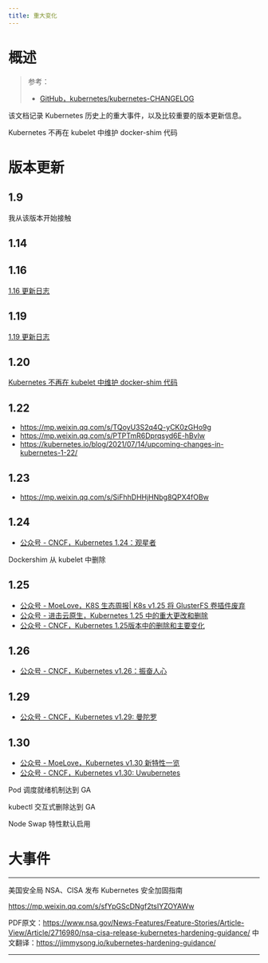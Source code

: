 ```yaml
---
title: 重大变化
---
```


# 概述

> 参考：
> 
> - [GitHub，kubernetes/kubernetes-CHANGELOG](https://github.com/kubernetes/kubernetes/tree/master/CHANGELOG)

该文档记录 Kubernetes 历史上的重大事件，以及比较重要的版本更新信息。


Kubernetes 不再在 kubelet 中维护 docker-shim 代码

# 版本更新

## 1.9

我从该版本开始接触

## 1.14



## 1.16

[1.16 更新日志](https://github.com/kubernetes/kubernetes/blob/master/CHANGELOG/CHANGELOG-1.16.md)

## 1.19

[1.19 更新日志](https://github.com/kubernetes/kubernetes/blob/master/CHANGELOG/CHANGELOG-1.19.md)

## 1.20

[Kubernetes 不再在 kubelet 中维护 docker-shim 代码](https://kubernetes.io/blog/2020/12/02/dont-panic-kubernetes-and-docker/)

## 1.22

- https://mp.weixin.qq.com/s/TQoyU3S2q4Q-yCK0zGHo9g
- https://mp.weixin.qq.com/s/PTPTmR6Dprqsyd6E-hBvlw
- https://kubernetes.io/blog/2021/07/14/upcoming-changes-in-kubernetes-1-22/

## 1.23

- https://mp.weixin.qq.com/s/SiFhhDHHjHNbg8QPX4fOBw

## 1.24

- [公众号 - CNCF，Kubernetes 1.24：观星者](https://mp.weixin.qq.com/s/Nd9UFyqRKS6qpUJGF9nAYg)

Dockershim 从 kubelet 中删除

## 1.25

- [公众号 - MoeLove，K8S 生态周报| K8s v1.25 将 GlusterFS 卷插件废弃](https://mp.weixin.qq.com/s/6nhv2zQIAOAfUJ661YmDsQ)
- [公众号 - 进击云原生，Kubernetes 1.25 中的重大更改和删除](https://mp.weixin.qq.com/s/6yrd1Dtf0wA0Ixu-Fr4MNQ)
- [公众号 - CNCF，Kubernetes 1.25版本中的删除和主要变化](https://mp.weixin.qq.com/s/Rn0A8SzLJvPJbwAIhHuRbQ)

## 1.26

- [公众号 - CNCF，Kubernetes v1.26：振奋人心](https://mp.weixin.qq.com/s/P-pJ8Fl-GxZwz76GdxGbuA)

## 1.29

- [公众号 - CNCF，Kubernetes v1.29: 曼陀罗](https://mp.weixin.qq.com/s/Oyf7h1BOfnKPHBg41C4RZg)

## 1.30

- [公众号 - MoeLove，Kubernetes v1.30 新特性一览](https://mp.weixin.qq.com/s/xzvrT9hHEsuKoau4xMkzHw)
- [公众号 - CNCF，Kubernetes v1.30: Uwubernetes](https://mp.weixin.qq.com/s/IvNMoGNULhb7oIxTyuBUWg)

Pod 调度就绪机制达到 GA

kubectl 交互式删除达到 GA

Node Swap 特性默认启用

# 大事件

---

美国安全局 NSA、CISA 发布 Kubernetes 安全加固指南

<https://mp.weixin.qq.com/s/sfYpGScDNgf2tsIYZOYAWw>

PDF原文：<https://www.nsa.gov/News-Features/Feature-Stories/Article-View/Article/2716980/nsa-cisa-release-kubernetes-hardening-guidance/>
中文翻译：<https://jimmysong.io/kubernetes-hardening-guidance/>

---


